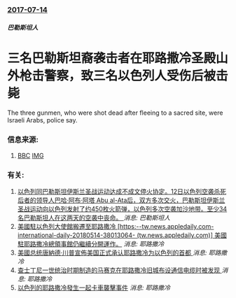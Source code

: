 ### [2017-07-14](/news/2017/07/14/index.md)

##### 巴勒斯坦人
# 三名巴勒斯坦裔袭击者在耶路撒冷圣殿山外枪击警察，致三名以色列人受伤后被击毙 

The three gunmen, who were shot dead after fleeing to a sacred site, were Israeli Arabs, police say.


### 信息来源:

1. [BBC](http://www.bbc.com/news/world-middle-east-40604452) [IMG](https://ichef.bbci.co.uk/images/ic/1024x576/p058p9yh.jpg)

### 有关:

1. [ 以色列同巴勒斯坦伊斯兰圣战运动达成不成文停火协定。12日以色列空袭杀死后者的领导人巴哈·阿布·阿塔 Abu al-Ata后，双方多次交火，巴勒斯坦伊斯兰圣战运动向以色列发射了约450枚火箭弹，以色列多次空袭加沙地带。至少34名巴勒斯坦人在这两天的空袭中丧命。 ](/zh/news/2019/11/14/以色列同巴勒斯坦伊斯兰圣战运动达成不成文停火协定-12日以色列空袭杀死后者的领导人巴哈-阿布-阿塔-Abu-al-At.md) _消息: 巴勒斯坦人_
2. [美國駐以色列大使館搬遷至耶路撒冷 [https:--tw.news.appledaily.com-international-daily-20180514-38013064- (tw.news.appledaily.com)] 美國駐耶路撒冷總領事館仍繼續分開運作。](/zh/news/2018/05/14/美國駐以色列大使館搬遷至耶路撒冷-https-twnewsappledailycom-internation.md) _消息: 耶路撒冷_
3. [美國总统唐納德·川普宣佈美国正式承认耶路撒冷为以色列的首都 ](/zh/news/2017/12/6/美國总统唐納德-川普宣佈美国正式承认耶路撒冷为以色列的首都.md) _消息: 耶路撒冷_
4. [查士丁尼一世统治时期制造的马赛克在耶路撒冷旧城布设通信电缆时被发现 ](/zh/news/2017/08/24/查士丁尼一世统治时期制造的马赛克在耶路撒冷旧城布设通信电缆时被发现.md) _消息: 耶路撒冷_
5. [以色列的耶路撒冷發生一起卡車襲擊事件](/zh/news/2017/01/8/以色列的耶路撒冷發生一起卡車襲擊事件.md) _消息: 耶路撒冷_
